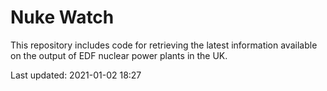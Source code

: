 # Nuke Watch

This repository includes code for retrieving the latest information available on the output of EDF nuclear power plants in the UK.

Last updated: 2021-01-02 18:27